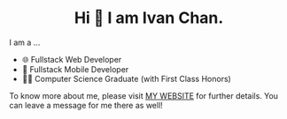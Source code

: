 <h1 align='center'>Hi 👋 I am Ivan Chan. </h1> 
<p align='left'>I am a ... </p>
<ul align='left'><li>🌐 Fullstack Web Developer</li>  <li>📱 Fullstack Mobile Developer</li>  <li>👨‍🎓 Computer Science Graduate (with First Class Honors)</li></ul>
<p align='left'>To know more about me, please visit <a href="https://ivanenergy.github.io/">MY WEBSITE</a> for further details. You can leave a message  for me there as well! </p>

